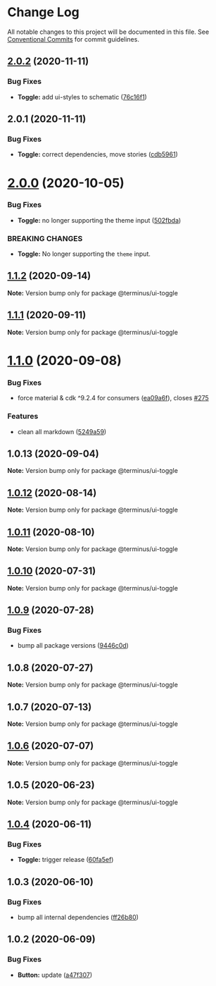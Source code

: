 # Change Log

All notable changes to this project will be documented in this file.
See [Conventional Commits](https://conventionalcommits.org) for commit guidelines.

## [2.0.2](https://github.com/GetTerminus/terminus-oss/compare/@terminus/ui-toggle@2.0.1...@terminus/ui-toggle@2.0.2) (2020-11-11)


### Bug Fixes

* **Toggle:** add ui-styles to schematic ([76c16f1](https://github.com/GetTerminus/terminus-oss/commit/76c16f12c006ef171f1e0dab3d49368b04648505))





## 2.0.1 (2020-11-11)


### Bug Fixes

* **Toggle:** correct dependencies, move stories ([cdb5961](https://github.com/GetTerminus/terminus-oss/commit/cdb59615f9cb99c50047e5724409289d06e39d0a))





# [2.0.0](https://github.com/GetTerminus/terminus-oss/compare/@terminus/ui-toggle@1.1.2...@terminus/ui-toggle@2.0.0) (2020-10-05)


### Bug Fixes

* **Toggle:** no longer supporting the theme input ([502fbda](https://github.com/GetTerminus/terminus-oss/commit/502fbdab8745bcbd96cf131096d8d511d6e0214d))


### BREAKING CHANGES

* **Toggle:** No longer supporting the `theme` input.





## [1.1.2](https://github.com/GetTerminus/terminus-oss/compare/@terminus/ui-toggle@1.1.1...@terminus/ui-toggle@1.1.2) (2020-09-14)

**Note:** Version bump only for package @terminus/ui-toggle





## [1.1.1](https://github.com/GetTerminus/terminus-oss/compare/@terminus/ui-toggle@1.1.0...@terminus/ui-toggle@1.1.1) (2020-09-11)

**Note:** Version bump only for package @terminus/ui-toggle





# [1.1.0](https://github.com/GetTerminus/terminus-oss/compare/@terminus/ui-toggle@1.0.13...@terminus/ui-toggle@1.1.0) (2020-09-08)


### Bug Fixes

* force material & cdk ^9.2.4 for consumers ([ea09a6f](https://github.com/GetTerminus/terminus-oss/commit/ea09a6ff88a1ea239fe0e24cb011abfb3ffc8908)), closes [#275](https://github.com/GetTerminus/terminus-oss/issues/275)


### Features

* clean all markdown ([5249a59](https://github.com/GetTerminus/terminus-oss/commit/5249a59486be63b6d9a0be7a801defb9b6adcedc))





## 1.0.13 (2020-09-04)

**Note:** Version bump only for package @terminus/ui-toggle





## [1.0.12](https://github.com/GetTerminus/terminus-oss/compare/@terminus/ui-toggle@1.0.11...@terminus/ui-toggle@1.0.12) (2020-08-14)

**Note:** Version bump only for package @terminus/ui-toggle

## [1.0.11](https://github.com/GetTerminus/terminus-oss/compare/@terminus/ui-toggle@1.0.10...@terminus/ui-toggle@1.0.11) (2020-08-10)

**Note:** Version bump only for package @terminus/ui-toggle

## [1.0.10](https://github.com/GetTerminus/terminus-oss/compare/@terminus/ui-toggle@1.0.9...@terminus/ui-toggle@1.0.10) (2020-07-31)

**Note:** Version bump only for package @terminus/ui-toggle

## [1.0.9](https://github.com/GetTerminus/terminus-oss/compare/@terminus/ui-toggle@1.0.8...@terminus/ui-toggle@1.0.9) (2020-07-28)

### Bug Fixes

* bump all package versions ([9446c0d](https://github.com/GetTerminus/terminus-oss/commit/9446c0d5cde3bd693cfba7cabbfd2db443a47b00))

## 1.0.8 (2020-07-27)

**Note:** Version bump only for package @terminus/ui-toggle

## 1.0.7 (2020-07-13)

**Note:** Version bump only for package @terminus/ui-toggle

## [1.0.6](https://github.com/GetTerminus/terminus-oss/compare/@terminus/ui-toggle@1.0.5...@terminus/ui-toggle@1.0.6) (2020-07-07)

**Note:** Version bump only for package @terminus/ui-toggle

## 1.0.5 (2020-06-23)

**Note:** Version bump only for package @terminus/ui-toggle

## [1.0.4](https://github.com/GetTerminus/terminus-oss/compare/@terminus/ui-toggle@1.0.3...@terminus/ui-toggle@1.0.4) (2020-06-11)

### Bug Fixes

* **Toggle:** trigger release ([60fa5ef](https://github.com/GetTerminus/terminus-oss/commit/60fa5ef61be12a40b317b2fb44c7930eadd0d287))

## 1.0.3 (2020-06-10)

### Bug Fixes

* bump all internal dependencies ([ff26b80](https://github.com/GetTerminus/terminus-oss/commit/ff26b806bb599401f006996be5b567a378e68ef3))

## 1.0.2 (2020-06-09)

### Bug Fixes

* **Button:** update ([a47f307](https://github.com/GetTerminus/terminus-oss/commit/a47f30757b9216d6ee76788c117e76eacf5289e5))
